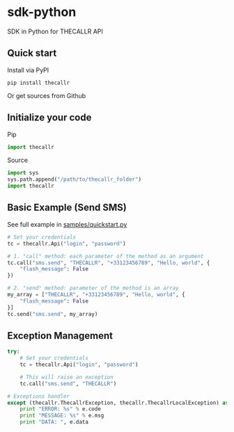 sdk-python
==========

SDK in Python for THECALLR API

## Quick start
Install via PyPI

    pip install thecallr

Or get sources from Github

## Initialize your code

Pip

```python
import thecallr
```

Source

```python
import sys
sys.path.append("/path/to/thecallr_folder")
import thecallr
```

## Basic Example (Send SMS)
See full example in [samples/quickstart.py](samples/quickstart.py)

```python
# Set your credentials
tc = thecallr.Api("login", "password")

# 1. "call" method: each parameter of the method as an argument
tc.call("sms.send", "THECALLR", "+33123456789", "Hello, world", {
	"flash_message": False
})

# 2. "send" method: parameter of the method is an array
my_array = ["THECALLR", "+33123456789", "Hello, world", {
	"flash_message": False
}]
tc.send("sms.send", my_array)
```

## Exception Management

```python
try:
	# Set your credentials
	tc = thecallr.Api("login", "password")

	# This will raise an exception
	tc.call("sms.send", "THECALLR")

# Exceptions handler
except (thecallr.ThecallrException, thecallr.ThecallrLocalException) as e:
	print "ERROR: %s" % e.code
	print "MESSAGE: %s" % e.msg
	print "DATA: ", e.data
```
